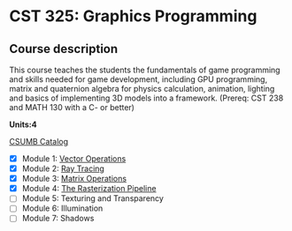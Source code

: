 # CST 325: Graphics Programming
## Course description
This course teaches the students the fundamentals of game programming and skills needed for game development, including GPU programming, matrix and quaternion algebra for physics calculation, animation, lighting and basics of implementing 3D models into a framework. (Prereq: CST 238 and MATH 130 with a C- or better)

**Units:4**

[CSUMB Catalog](https://csumb.edu/course/cst/325)

- [x] Module 1: [Vector Operations](https://github.com/kazemicode/CST-325/tree/master/Module%201)
- [x] Module 2: [Ray Tracing](https://github.com/kazemicode/CST-325/tree/master/Module%202)
- [x] Module 3: [Matrix Operations](https://github.com/kazemicode/CST-325/tree/master/Module%203/Matrix-Files)
- [x] Module 4: [The Rasterization Pipeline](https://github.com/kazemicode/CST-325/tree/master/Module%204/Intro-to-WebGL)
- [ ] Module 5: Texturing and Transparency
- [ ] Module 6: Illumination
- [ ] Module 7: Shadows
